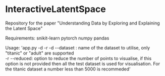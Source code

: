 # InteractiveLatentSpace

Repository for the paper "Understanding Data by Exploring and Explaining the Latent Space"

Requirements:
snikit-learn
pytorch
numpy
pandas

Usage:
'app.py -d <dataset name> -r <number of points to visualise> 
    -d --dataset : name of the dataset to utilise, only "titanic" or "adult" are supported  
    -r --reduced: option to reduce the number of points to visualise, if this option is not 
                  provided then all the test dataset is used for visualisation. 
                  For the titanic dataset a number less than 5000 is recommeded'
